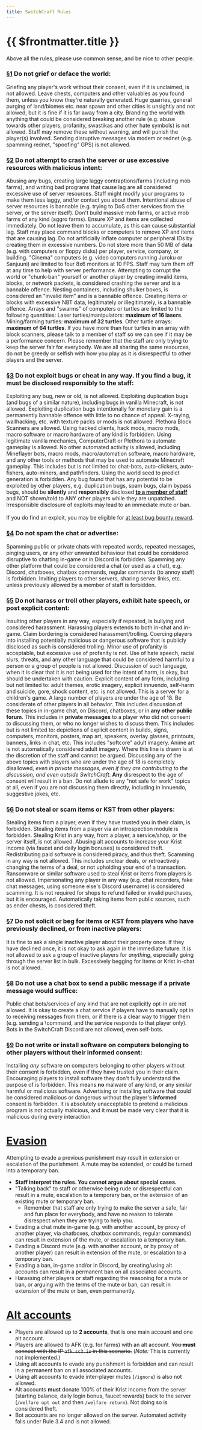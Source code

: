 ```yaml
---
title: SwitchCraft Rules
---
```


# {{ $frontmatter.title }}

Above all the rules, please use common sense, and be nice to other people.

<div class="rules-list">
<h3 id="r1"><a class="rule-ref" href="#r1">§1</a> Do not grief or deface the world:</h3>

<Rule rule="1.1">Griefing any player's work without their consent, even if it is unclaimed, is not allowed.</Rule>
<Rule rule="1.2">Leave chests, computers and other valuables as you found them, unless you know they're naturally generated.</Rule>
<Rule rule="1.3">Huge quarries, general purging of land/biomes etc. near spawn and other cities is unsightly and not allowed, but it is fine if it is far away from a city.</Rule>
<Rule rule="1.4">Branding the world with anything that could be considered breaking another rule (e.g. abuse towards other players, profanity, swastikas and other hate symbols) is not allowed. Staff may remove these without warning, and will punish the player(s) involved.</Rule>
<Rule rule="1.5">Sending disruptive messages via modem or rednet (e.g. spamming rednet, "spoofing" GPS) is not allowed.</Rule>

<h3 id="r2"><a class="rule-ref" href="#r2">§2</a> Do not attempt to crash the server or use excessive resources with 
malicious intent:</h3>

<Rule rule="2.1">Abusing any bugs, creating large laggy contraptions/farms (including mob farms), and writing bad programs that cause lag are all considered excessive use of server resources.</Rule>
<Rule rule="2.2">Staff might modify your programs to make them less laggy, and/or contact you about them.</Rule>
<Rule rule="2.3">Intentional abuse of server resources is bannable (e.g. trying to DoS other services from the server, or the server itself).</Rule>
<Rule rule="2.4">Don't build massive mob farms, or active mob farms of any kind (aggro farms).</Rule>
<Rule rule="2.5">Ensure XP and items are collected immediately. Do not leave them to accumulate, as this can cause substantial lag.</Rule>
<Rule rule="2.5.1" sub>Staff may place command blocks or computers to remove XP and items that are causing lag.</Rule>
<Rule rule="2.6">Do not artificially inflate computer or peripheral IDs by creating them in excessive numbers.</Rule>
<Rule rule="2.7">Do not store more than 50 MB of data (e.g. with computers or floppy disks) per player, service, company, or building.</Rule>
<Rule rule="2.8">"Cinema" computers (e.g. video computers running Juroku or Sanjuuni) are limited to four 8x6 monitors at 10 FPS. Staff may turn them off at any time to help with server performance.</Rule>
<Rule rule="2.9">Attempting to corrupt the world or "chunk-ban" yourself or another player by creating invalid items, blocks, or network packets, is considered crashing the server and is a bannable offence.</Rule>
<Rule rule="2.9.1" sub>Nesting containers, including shulker boxes, is considered an "invalid item" and is a bannable offence.</Rule>
<Rule rule="2.9.2" sub>Creating items or blocks with excessive NBT data, legitimately or illegitimately, is a bannable offence.</Rule>
<Rule rule="2.10">Arrays and "swarms" of computers or turtles are limited to the following quantities:</Rule>
<Rule rule="2.10.1" sub>Laser turtles/manipulators: <b>maximum of 16 lasers</b>.</Rule>
<Rule rule="2.10.2" sub>Mining/farming turtles: <b>maximum of 32 turtles</b>.</Rule>
<Rule rule="2.10.3" sub>Other turtle arrays: <b>maximum of 64 turtles</b>.</Rule>
<Rule rule="2.10.4" sub>If you have more than four turtles in an array with block scanners, please talk to a member of staff so we can see if it may be a performance concern.</Rule>
<Rule rule="2.11">Please remember that the staff are only trying to keep the server fair for everybody. We are all sharing the same resources, do not be greedy or selfish with how you play as it is disrespectful to other players and the server.</Rule>

<h3 id="r3"><a class="rule-ref" href="#r3">§3</a> Do not exploit bugs or cheat in any way. If you find a bug, it must be 
disclosed responsibly to the staff:</h3>

<Rule rule="3.1">Exploiting any bug, new or old, is not allowed.</Rule>
<Rule rule="3.2">Exploiting duplication bugs (and bugs of a similar nature), including bugs in vanilla Minecraft, is not allowed. Exploiting duplication bugs intentionally for monetary gain is a permanently bannable offence with little to no chance of appeal.</Rule>
<Rule rule="3.3">X-raying, wallhacking, etc. with texture packs or mods is not allowed. Plethora Block Scanners are allowed.</Rule>
<Rule rule="3.4">Using hacked clients, hack mods, macro mods, macro software or macro hardware of any kind is forbidden.</Rule>
<Rule rule="3.4.1" sub>Using legitimate vanilla mechanics, ComputerCraft or Plethora to automate gameplay is allowed.</Rule>
<Rule rule="3.4.2" sub>No other automated activity is allowed, including Mineflayer bots, macro mods, macro/automation software, macro hardware, and any other tools or methods that may be used to automate Minecraft gameplay. This includes but is not limited to: chat-bots, auto-clickers, auto-fishers, auto-miners, and pathfinders.</Rule>
<Rule rule="3.5">Using the world seed to predict generation is forbidden.</Rule>
<Rule rule="3.6">Any bug found that has any potential to be exploited by other players, e.g. duplication bugs, spam bugs, claim bypass bugs, should be <b>silently</b> and <b>responsibly</b> disclosed <a href="https://github.com/SwitchCraftCC/issues#reporting-exploits" target="_blank"><b>to a member of staff</b></a> and NOT shown/told to ANY other players while they are unpatched. Irresponsible disclosure of exploits may lead to an immediate mute or ban.<br /><br />If you do find an exploit, you may be eligible for <a href="https://github.com/SwitchCraftCC/issues#reporting-exploits" target="_blank">at least <KristValue value="500" /> bug bounty reward</a>.</Rule>

<h3 id="r4"><a class="rule-ref" href="#r4">§4</a> Do not spam the chat or advertise:</h3>

<Rule rule="4.1">Spamming public or private chats with repeated words, repeated messages, pinging users, or any other unwanted behaviour that could be considered disruptive to chatting in-game or in Discord is forbidden.</Rule>
<Rule rule="4.2">Spamming any other platform that could be considered a chat (or used as a chat), e.g. Discord, chatboxes, chatbox commands, regular commands (to annoy staff) is forbidden.</Rule>
<Rule rule="4.3">Inviting players to other servers, sharing server links, etc. unless previously allowed by a member of staff is forbidden.</Rule>

<h3 id="r5"><a class="rule-ref" href="#r5">§5</a> Do not harass or troll other players, exhibit hate speech, or post explicit content:</h3>

<Rule rule="5.1">Insulting other players in any way, especially if repeated, is bullying and considered harassment.</Rule>
<Rule rule="5.2">Harassing players extends to both in-chat and in-game.</Rule>
<Rule rule="5.3">Claim bordering is considered harassment/trolling.</Rule>
<Rule rule="5.4">Coercing players into installing potentially malicious or dangerous software that is publicly disclosed as such is considered trolling.</Rule>
<Rule rule="5.5">Minor use of profanity is acceptable, but excessive use of profanity is not.</Rule>
<Rule rule="5.6">Use of hate speech, racial slurs, threats, and any other language that could be considered harmful to a person or a group of people is not allowed. Discussion of such language, when it is clear that it is not being used for the intent of harm, is okay, but should be undertaken with caution.</Rule>
<Rule rule="5.7">Explicit content of any form, including but not limited to: adult themes, erotic imagery, explicit innuendo, self-harm and suicide, gore, shock content, etc. is not allowed.</Rule>
<Rule rule="5.7.1" sub>This is a server for a children's game. A large number of players are under the age of 18. Be considerate of other players in all behavior.</Rule>
<Rule rule="5.7.2" sub>This includes discussion of these topics in in-game chat, on Discord, chatboxes, or in <b>any other public forum</b>.</Rule>
<Rule rule="5.7.3" sub>This includes in <b>private messages</b> to a player who did not consent to discussing them, or who no longer wishes to discuss them.</Rule>
<Rule rule="5.7.4" sub>This includes but is not limited to: depictions of explicit content in builds, signs, computers, monitors, posters, map art, speakers, overlay glasses, printouts, banners, links in chat, etc.</Rule>
<Rule rule="5.7.5" sub>This includes "softcore" adult imagery. Anime art is not automatically considered adult imagery. Where this line is drawn is at the discretion of the staff and cannot be argued.</Rule>
<Rule rule="5.7.6" sub>Discussing any of the above topics with players who are under the age of 18 is completely disallowed, <i>even in private messages, even if they are contributing to the discussion, and even outside SwitchCraft</i>. <b>Any</b> disrespect to the age of consent will result in a ban.</Rule>
<Rule rule="5.7.7" sub>Do not allude to any "not safe for work" topics at all, even if you are not discussing them directly, including in innuendo, suggestive jokes, etc.</Rule>

<h3 id="r6"><a class="rule-ref" href="#r6">§6</a> Do not steal or scam items or KST from other players:</h3>

<Rule rule="6.1">Stealing items from a player, even if they have trusted you in their claim, is forbidden.</Rule>
<Rule rule="6.2">Stealing items from a player via an introspection module is forbidden.</Rule>
<Rule rule="6.3">Stealing Krist in any way, from a player, a service/shop, or the server itself, is not allowed.</Rule>
<Rule rule="6.4">Abusing alt accounts to increase your Krist income (via faucet and daily login bonuses) is considered theft.</Rule>
<Rule rule="6.5">Redistributing paid software is considered piracy, and thus theft.</Rule>
<Rule rule="6.6">Scamming in any way is not allowed. This includes unclear deals, or retroactively changing the terms of a deal, or not upholding your end of a transaction.</Rule>
<Rule rule="6.7">Ransomware or similar software used to steal Krist or items from players is not allowed.</Rule>
<Rule rule="6.8">Impersonating any player in any way (e.g. chat recorders, fake chat messages, using someone else's Discord username) is considered scamming.</Rule>
<Rule rule="6.9">It is not required for shops to refund failed or invalid purchases, but it is encouraged.</Rule>
<Rule rule="6.10">Automatically taking items from public sources, such as ender chests, is considered theft.</Rule>

<h3 id="r7"><a class="rule-ref" href="#r7">§7</a> Do not solicit or beg for items or KST from players who have
previously declined, or from inactive players:</h3>

<Rule rule="7.1">It is fine to ask a single inactive player about their property once.</Rule>
<Rule rule="7.2">If they have declined once, it is not okay to ask again in the immediate future.</Rule>
<Rule rule="7.3">It is not allowed to ask a group of inactive players for <i>anything</i>, especially going through the server list in bulk.</Rule>
<Rule rule="7.4">Excessively begging for items or Krist in-chat is not allowed.</Rule>

<h3 id="r8"><a class="rule-ref" href="#r8">§8</a> Do not use a chat box to send a public message if a private message 
would suffice:</h3>

<Rule rule="8.1">Public chat bots/services of any kind that are not explicitly opt-in are not allowed.</Rule>
<Rule rule="8.2">It is okay to create a chat service if players have to manually opt in to receiving messages from them, or if there is a clear way to trigger them (e.g. sending a \command, and the service responds to that player only).</Rule>
<Rule rule="8.3">Bots in the SwitchCraft Discord are not allowed, even self-bots.</Rule>

<h3 id="r9"><a class="rule-ref" href="#r9">§9</a> Do not write or install software on computers belonging to other 
players without their informed consent:</h3>

<Rule rule="9.1">Installing <i>any</i> software on computers belonging to other players without their consent is forbidden, even if they have trusted you in their claim.</Rule>
<Rule rule="9.2">Encouraging players to install software they don't fully understand the purpose of is forbidden. This means <b>no</b> malware of any kind, or any similar harmful or malicious software.</Rule>
<Rule rule="9.3">Advertising or installing software that could be considered malicious or dangerous without the player's <b>informed</b> consent is forbidden.</Rule>
<Rule rule="9.4">It is absolutely unacceptable to pretend a malicious program is not actually malicious, and it must be made very clear that it is malicious during every interaction.</Rule>

</div>

<h1 id="evasion"><a class="rule-ref" href="#evasion">Evasion</a></h1>
Attempting to evade a previous punishment may result in extension or escalation of the punishment. A mute may be 
extended, or could be turned into a temporary ban.

- <b>Staff interpret the rules. You cannot argue about special cases.</b>
- "Talking back" to staff or otherwise being rude or disrespectful can result in a mute, escalation to a temporary ban, 
  or the extension of an existing mute or temporary ban.
  - Remember that staff are only trying to make the server a safe, fair and fun place for everybody, and have no reason
    to tolerate disrespect when they are trying to help you.
- Evading a chat mute in-game (e.g. with another account, by proxy of another player, via chatboxes, chatbox commands,
  regular commands) can result in extension of the mute, or escalation to a temporary ban.
- Evading a Discord mute (e.g. with another account, or by proxy of another player) can result in extension of the mute,
  or escalation to a temporary ban.
- Evading a ban, in-game and/or in Discord, by creating/using alt accounts can result in a permanent ban on all
  associated accounts.
- Harassing other players or staff regarding the reasoning for a mute or ban, or arguing with the terms of the mute or
  ban, can result in extension of the mute or ban, even permanently.

<h1 id="alts"><a class="rule-ref" href="#alts">Alt accounts</a></h1>

- Players are allowed up to **2 accounts**, that is one main account and one alt account.
- Players are allowed to AFK (e.g. for farms) with an alt account. ~~You **must** connect with the IP `afk.sc3.io`
  in this scenario.~~ (*Note:* This is currently not implemented.)
- Using alt accounts to evade any punishment is forbidden and can result in a permanent ban on all associated accounts.
- Using alt accounts to evade inter-player mutes (`/ignore`) is also not allowed.
- Alt accounts **must** donate 100% of their Krist income from the server (starting balance, daily login bonus, faucet 
  rewards) back to the server (`/welfare opt out` and then `/welfare return`). Not doing so is considered theft.
- Bot accounts are no longer allowed on the server. Automated activity falls under Rule 3.4 and is not allowed.
  
